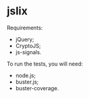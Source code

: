 jslix
=====

Requirements:
- jQuery;
- CryptoJS;
- js-signals.

To run the tests, you will need:
- node.js;
- buster.js;
- buster-coverage.
